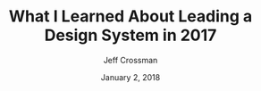 ---
date: January 2, 2018
title: What I Learned About Leading a Design System in 2017
author: Jeff Crossman
link: https://publication.design.systems/what-i-learned-about-leading-a-design-system-in-2017-46b85e9d7eab
description: I wanted to take the time to document what I have learned about leading a design system and design systems in general over the past year so that I can be intentional about my efforts to improve in 2018.
tags:
- leadership

# ================================
# ARTICLE TAGS AVAILABLE
# ================================
# - animation
# - code
# - contribution
# - design-tokens
# - leadership
# - patterns
# - process
# - sketch
# ================================
---
